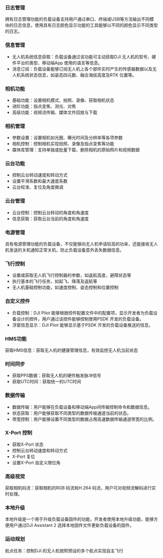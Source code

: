 

### 日志管理        
拥有日志管理功能的负载设备支持用户通过串口、终端或USB等方法输出不同模块的日志信息，使用具有日志颜色显示功能的工具能够以不同的颜色显示不同类型的日志。

### 信息管理     
* 无人机系统信息获取：负载设备通过该功能可主动获取DJI 无人机的型号、硬件平台的类型、移动端App 使用的语言等信息。
* 消息订阅：负载设备能够订阅无人机上各个部件实时产生的传感器数据以及无人机系统状态信息，如姿态四元数、融合海拔高度及RTK 位置等。

### 相机功能
* 基础功能：设置相机模式、拍照、录像、获取相机状态
* 进阶功能：指点变焦、测光、对焦
* 高级功能：视频流传输、媒体文件回放与下载

### 相机管理
* 参数设置：设置相机如光圈、曝光时间及分辨率等各项参数
* 相机控制：控制相机实现拍照、录像及指点变焦等功能
* 媒体库管理：支持单独或批量下载、删除相机的原始照片和视频数据

### 云台功能
* 控制云台转动速度和转动方式
* 设置平滑系数和最大速度系数
* 云台校准、复位及角度微调

### 云台管理
* 云台控制：控制云台转动的角度和角速度
* 信息获取：获取云台当前的角度和角速度

### 电源管理        
具有电源管理功能的负载设备，不仅能够向无人机申请较高的功率，还能接收无人机发送的关机通知正常关机，防止负载设备意外丢失数据信息。

### 飞行控制
* 设置或获取无人机飞行控制器的参数，如返航高度，避障状态等
* 执行基本的飞行任务，如起飞、降落及返航等
* 无人机基础控制功能，如速度控制、姿态控制和位置控制

### 自定义控件     
* 负载控制：DJI Pilot 能够根据控件配置文件中的配置项，显示开发者为负载设备设计的控件，用户通过该控件能够控制使用PSDK 开发的负载设备。
* 浮窗信息显示：DJI Pilot 能够显示基于PSDK 开发的负载设备推送的信息。

### HMS功能
获取HMS信息：获取无人机的健康管理信息，有效监控无人机当前状态

### 时间同步
* 获取PPS数据：获取无人机的硬件触发脉冲信号
* 获取UTC时间：获取统一的UTC时间

### 数据传输
* 数据传输：用户能够在负载设备和移动端App间传输控制命令和数据信息。
* 状态获取：用户能够获取不同类型的数据传输通道当前的状态。
* 带宽控制：用户能够设置不同类型的数据占用高速数据传输通道带宽的比例。

### X-Port 控制      
* 获取X-Port 状态
* 控制云台转动速度和转动方式
* X-Port 复位
* 设置X-Port 自定义限位角


### 高级视觉
获取相机码流：获取相机的RGB 码流和H.264 码流，用户可对视频流解码进行实时处理。

### 本地升级
本地升级是一个用于升级负载设备固件的功能，开发者使用本地升级功能，能够方便用户通过DJI Assistant 2 选择本地固件文件更新负载设备的固件。

### 运动规划
航点任务：控制DJI 的无人机按照预设的多个航点实现自主飞行
